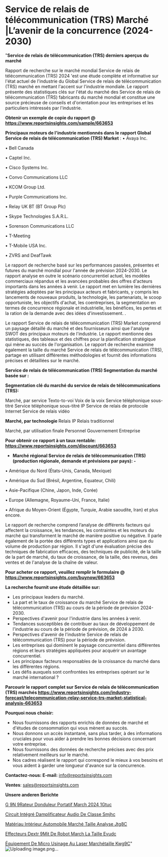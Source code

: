  # Service de relais de télécommunication (TRS) Marché |L’avenir de la concurrence (2024-2030)

"<strong>Service de relais de télécommunication (TRS) derniers aperçus du marché</strong>

Rapport de recherche sur le marché mondial Service de relais de télécommunication (TRS) 2024 'est une étude complète et informative sur l'état actuel de l'industrie du Global Service de relais de télécommunication (TRS) marché en mettant l'accent sur l'industrie mondiale. Le rapport présente des statistiques clés sur l'état du marché des Service de relais de télécommunication (TRS) fabricants du marché mondial et constitue une source précieuse de conseils et d'orientation pour les entreprises et les particuliers intéressés par l'industrie.

<strong>Obtenir un exemple de copie du rapport @ <a href=https://www.reportsinsights.com/sample/663653>https://www.reportsinsights.com/sample/663653</a></strong>

<strong>Principaux moteurs de l'industrie mentionnés dans le rapport Global Service de relais de télécommunication (TRS) Market</strong> :
• Avaya Inc.

• Bell Canada

• Captel Inc.

• Cisco Systems Inc.

• Convo Communications LLC

• KCOM Group Ltd.

• Purple Communications Inc.

• Relay UK BT (BT Group Plc)

• Skype Technologies S.A.R.L.

• Sorenson Communications LLC

• T-Meeting

• T-Mobile USA Inc.

• ZVRS and DeafTawk

Le rapport de recherche basé sur les performances passées, présentes et futures du marché mondial pour l'année de prévision 2024-2030. Le rapport analyse en outre le scénario concurrentiel actuel, les modèles commerciaux répandus et les avancées probables des offres d'acteurs importants dans les années à venir. Le rapport met en lumière les dernières stratégies adoptées par les principaux acteurs et fabricants, y compris les lancements de nouveaux produits, la technologie, les partenariats, le scoop opportuniste, les objectifs d'achat, les coentreprises, la segmentation en termes de concurrence régionale et industrielle, les bénéfices, les pertes et la ration de la demande avec des idées d'investissement. .

Le rapport Service de relais de télécommunication (TRS) Market comprend un paysage détaillé du marché et des fournisseurs ainsi que l'analyse SWOT des principaux moteurs de l'industrie. Le rapport mentionne des statistiques, des tableaux et des chiffres pour la planification stratégique qui mène au succès de l'organisation. Le rapport de recherche examine également la taille du marché Service de relais de télécommunication (TRS), partage en utilisant différentes méthodologies et fournit des informations précises et détaillées sur le marché.

<strong>Service de relais de télécommunication (TRS) Segmentation du marché basée sur :</strong>

<strong> Segmentation clé du marché du service de relais de télécommunications (TRS): </strong>

Marché, par service
Texto-to-voi
Voix de la voix
Service téléphonique sous-titré
Service téléphonique sous-titré IP
Service de relais de protocole Internet
Service de relais vidéo

<strong> Marché, par technologie </strong>
Relais IP
Relais traditionnel

Marché, par utilisation finale
Personnel
Gouvernement
Entreprise

<strong>Pour obtenir ce rapport à un taux rentable: <a href=https://www.reportsinsights.com/discount/663653>https://www.reportsinsights.com/discount/663653</a></strong>
<ul>
  <li><strong>Marché régional Service de relais de télécommunication (TRS) (production régionale, demande et prévisions par pays): -</strong></li>
</ul>
• Amérique du Nord (États-Unis, Canada, Mexique)

• Amérique du Sud (Brésil, Argentine, Equateur, Chili)

• Asie-Pacifique (Chine, Japon, Inde, Corée)

• Europe (Allemagne, Royaume-Uni, France, Italie)

• Afrique du Moyen-Orient (Égypte, Turquie, Arabie saoudite, Iran) et plus encore.

Le rapport de recherche comprend l’analyse de différents facteurs qui affectent la croissance, les tendances, les contraintes et les moteurs du marché qui transforment le marché de manière positive ou négative. Il parle également de la portée des différents types et applications ainsi que du volume de production par région. Il s'agit d'une évaluation précise des techniques de fabrication efficaces, des techniques de publicité, de la taille de la part de marché, du taux de croissance, de la taille, des revenus, des ventes et de l'analyse de la chaîne de valeur.

<strong>Pour acheter ce rapport, veuillez remplir le formulaire @   <a href=https://www.reportsinsights.com/buynow/663653>https://www.reportsinsights.com/buynow/663653</a></strong>

<strong>La recherche fournit une étude détaillée sur:</strong>
<ul>
  <li>Les principaux leaders du marché.</li>
  <li>La part et le taux de croissance du marché Service de relais de télécommunication (TRS) au cours de la période de prévision 2024-2030.</li>
  <li>Perspectives d'avenir pour l'industrie dans les années à venir.</li>
  <li>Tendances susceptibles de contribuer au taux de développement de l'industrie au cours de la période de prévision, de 2024 à 2030.</li>
  <li>Perspectives d'avenir de l'industrie Service de relais de télécommunication (TRS) pour la période de prévision.</li>
  <li>Les entreprises qui dominent le paysage concurrentiel dans différentes régions et leurs stratégies appliquées pour acquérir un avantage concurrentiel.</li>
  <li>Les principaux facteurs responsables de la croissance du marché dans les différentes régions.</li>
  <li>Les défis auxquels sont confrontées les entreprises opérant sur le marché international ?</li>
</ul>

<strong>Parcourir le rapport complet sur Service de relais de télécommunication (TRS) marchés <a href=https://www.reportsinsights.com/industry-forecast/telecommunication-relay-service-trs-market-statistical-analysis-663653>https://www.reportsinsights.com/industry-forecast/telecommunication-relay-service-trs-market-statistical-analysis-663653</a></strong>

<strong>Pourquoi nous choisir:</strong>
<ul>
  <li>Nous fournissons des rapports enrichis de données de marché et d'études de consommation qui vous mènent au succès.</li>
  <li>Nous donnons un accès instantané, sans plus tarder, à des informations cruciales pour vous aider à prendre les bonnes décisions concernant votre entreprise.</li>
  <li>Nous fournissons des données de recherche précises avec des prix relativement meilleurs sur le marché.</li>
  <li>Nos cadres réalisent le rapport qui correspond le mieux à vos besoins et vous aident à garder une longueur d'avance sur la concurrence.</li>
</ul>
<strong>Contactez-nous:
</strong><strong>E-mail:</strong> <a href=mailto:info@reportsinsights.com>info@reportsinsights.com</a>

<strong>Ventes</strong>: <a href=mailto:sales@reportsinsights.com>sales@reportsinsights.com</a>

<strong>Unsere anderen Berichte</strong>

<a href=https://www.linkedin.com/pulse/g%C3%A9n%C3%A9rateur-donduleur-portatif-march%C3%A9-2024-1gtuc/>G 9N 9Rateur Donduleur Portatif March 2024 1Gtuc</a>

<a href=https://www.linkedin.com/pulse/circuit-intégré-damplificateur-audio-de-classe-smjhc/>Circuit Intégré Damplificateur Audio De Classe Smjhc</a>

<a href=https://www.linkedin.com/pulse/matériau-intérieur-automobile-marché-taille-analyse-jtg8c/>Matériau Intérieur Automobile Marché Taille Analyse Jtg8C</a>

<a href=https://www.linkedin.com/pulse/effecteurs-dextr%C3%A9mit%C3%A9-de-robot-march%C3%A9-la-taille-evudc/>Effecteurs Dextr 9Mit De Robot March La Taille Evudc</a>

<a href=https://www.linkedin.com/pulse/équipement-de-micro-usinage-au-laser-marchétaille-kwg9c/>Équipement De Micro Usinage Au Laser Marchétaille Kwg9C</a>"
![Uploading image.png…]()
